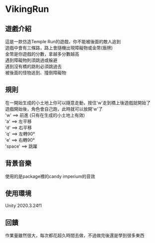 # VikingRun
## 遊戲介紹
這是一款仿造Temple Run的遊戲，你不能被後面的敵人追到\
遊戲中會有三條路，路上會隨機出現障礙物或金幣(盾牌)\
金幣是你遊戲的分數，拿越多分數越高\
遇到障礙物則須跳過或躲避\
遇到沒有橋的路則必須跳過去\
被後面的怪物追到、撞倒障礙物

## 規則
在一開始生成的小土地上你可以隨意走動，按住'w'走到橋上後遊戲就開始了\
遊戲開始後，角色會自己跑，此時就可以放開'w'了\
'w' ==> 前進 (只有在生成的小土地上有效)\
'a' ==> 左平移\
'd' ==> 右平移\
'q' ==> 左轉90°\
'e' ==> 右轉90°\
'space' ==> 跳躍

## 背景音樂
使用的是package裡的candy imperium的音效

## 使用環境
Unity 2020.3.24f1

## 回饋
作業量雖然很大，每次都花超久時間去做，不過做完後還是學到很多東西


